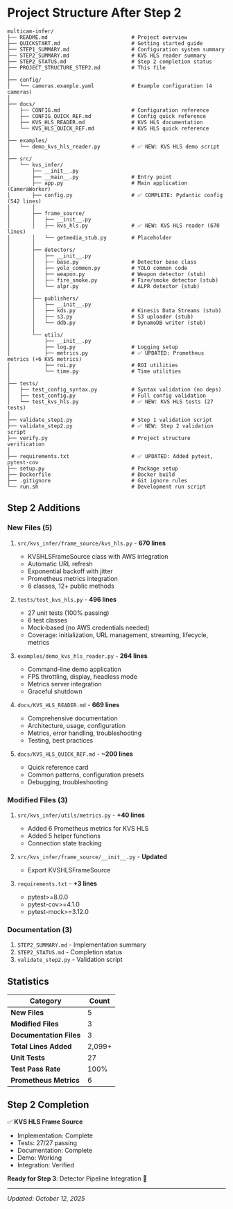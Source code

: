 # Project Structure After Step 2

```
multicam-infer/
├── README.md                           # Project overview
├── QUICKSTART.md                       # Getting started guide
├── STEP1_SUMMARY.md                    # Configuration system summary
├── STEP2_SUMMARY.md                    # KVS HLS reader summary
├── STEP2_STATUS.md                     # Step 2 completion status
├── PROJECT_STRUCTURE_STEP2.md          # This file
│
├── config/
│   └── cameras.example.yaml            # Example configuration (4 cameras)
│
├── docs/
│   ├── CONFIG.md                       # Configuration reference
│   ├── CONFIG_QUICK_REF.md             # Config quick reference
│   ├── KVS_HLS_READER.md               # KVS HLS documentation
│   └── KVS_HLS_QUICK_REF.md            # KVS HLS quick reference
│
├── examples/
│   └── demo_kvs_hls_reader.py          # ✅ NEW: KVS HLS demo script
│
├── src/
│   └── kvs_infer/
│       ├── __init__.py
│       ├── __main__.py                 # Entry point
│       ├── app.py                      # Main application (CameraWorker)
│       ├── config.py                   # ✅ COMPLETE: Pydantic config (542 lines)
│       │
│       ├── frame_source/
│       │   ├── __init__.py
│       │   ├── kvs_hls.py              # ✅ NEW: KVS HLS reader (670 lines)
│       │   └── getmedia_stub.py        # Placeholder
│       │
│       ├── detectors/
│       │   ├── __init__.py
│       │   ├── base.py                 # Detector base class
│       │   ├── yolo_common.py          # YOLO common code
│       │   ├── weapon.py               # Weapon detector (stub)
│       │   ├── fire_smoke.py           # Fire/smoke detector (stub)
│       │   └── alpr.py                 # ALPR detector (stub)
│       │
│       ├── publishers/
│       │   ├── __init__.py
│       │   ├── kds.py                  # Kinesis Data Streams (stub)
│       │   ├── s3.py                   # S3 uploader (stub)
│       │   └── ddb.py                  # DynamoDB writer (stub)
│       │
│       └── utils/
│           ├── __init__.py
│           ├── log.py                  # Logging setup
│           ├── metrics.py              # ✅ UPDATED: Prometheus metrics (+6 KVS metrics)
│           ├── roi.py                  # ROI utilities
│           └── time.py                 # Time utilities
│
├── tests/
│   ├── test_config_syntax.py           # Syntax validation (no deps)
│   ├── test_config.py                  # Full config validation
│   └── test_kvs_hls.py                 # ✅ NEW: KVS HLS tests (27 tests)
│
├── validate_step1.py                   # Step 1 validation script
├── validate_step2.py                   # ✅ NEW: Step 2 validation script
├── verify.py                           # Project structure verification
│
├── requirements.txt                    # ✅ UPDATED: Added pytest, pytest-cov
├── setup.py                            # Package setup
├── Dockerfile                          # Docker build
├── .gitignore                          # Git ignore rules
└── run.sh                              # Development run script
```

## Step 2 Additions

### New Files (5)
1. `src/kvs_infer/frame_source/kvs_hls.py` - **670 lines**
   - KVSHLSFrameSource class with AWS integration
   - Automatic URL refresh
   - Exponential backoff with jitter
   - Prometheus metrics integration
   - 6 classes, 12+ public methods

2. `tests/test_kvs_hls.py` - **496 lines**
   - 27 unit tests (100% passing)
   - 6 test classes
   - Mock-based (no AWS credentials needed)
   - Coverage: initialization, URL management, streaming, lifecycle, metrics

3. `examples/demo_kvs_hls_reader.py` - **264 lines**
   - Command-line demo application
   - FPS throttling, display, headless mode
   - Metrics server integration
   - Graceful shutdown

4. `docs/KVS_HLS_READER.md` - **669 lines**
   - Comprehensive documentation
   - Architecture, usage, configuration
   - Metrics, error handling, troubleshooting
   - Testing, best practices

5. `docs/KVS_HLS_QUICK_REF.md` - **~200 lines**
   - Quick reference card
   - Common patterns, configuration presets
   - Debugging, troubleshooting

### Modified Files (3)
1. `src/kvs_infer/utils/metrics.py` - **+40 lines**
   - Added 6 Prometheus metrics for KVS HLS
   - Added 5 helper functions
   - Connection state tracking

2. `src/kvs_infer/frame_source/__init__.py` - **Updated**
   - Export KVSHLSFrameSource

3. `requirements.txt` - **+3 lines**
   - pytest>=8.0.0
   - pytest-cov>=4.1.0
   - pytest-mock>=3.12.0

### Documentation (3)
1. `STEP2_SUMMARY.md` - Implementation summary
2. `STEP2_STATUS.md` - Completion status
3. `validate_step2.py` - Validation script

## Statistics

| Category | Count |
|----------|-------|
| **New Files** | 5 |
| **Modified Files** | 3 |
| **Documentation Files** | 3 |
| **Total Lines Added** | 2,099+ |
| **Unit Tests** | 27 |
| **Test Pass Rate** | 100% |
| **Prometheus Metrics** | 6 |

## Step 2 Completion

✅ **KVS HLS Frame Source**
- Implementation: Complete
- Tests: 27/27 passing
- Documentation: Complete
- Demo: Working
- Integration: Verified

**Ready for Step 3**: Detector Pipeline Integration 🚀

---

*Updated: October 12, 2025*
